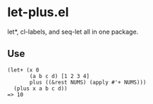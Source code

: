 # let-plus.el
let*, cl-labels, and seq-let all in one package.

## Use
```
(let+ (x 0
       (a b c d) [1 2 3 4]
       plus ((&rest NUMS) (apply #'+ NUMS)))
  (plus x a b c d))
=> 10
```
